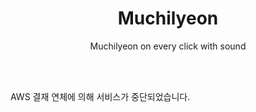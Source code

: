 <h1 align="center">Muchilyeon</h1>
<p align="center">Muchilyeon on every click with sound</p>

<br/>
<br/>
<p> AWS 결재 연체에 의해 서비스가 중단되었습니다. </p>
